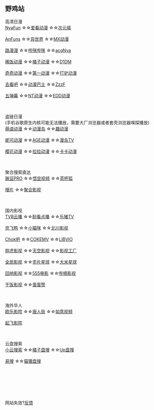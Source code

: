 ## 野鸡站
高清日漫
<br>
[NyaFun](https://www.nyafun.net/)
☆☆[爱看动漫](https://akdm.cc/)
☆☆[次元城](https://www.cycity.top/)
<br><br>
[AnFuns](https://www.anfuns.cc/)
☆☆[异世界](https://www.gqdm.net/)
☆☆[MX动漫](http://www.mxdm.cc/)
<br><br>
[路漫漫](https://www.96ba.com/)
☆☆[哔咪哔咪](http://www.bimiacg4.net/)
☆☆[acgNya](http://www.acgnya.com/)
<br><br>
[稀饭动漫](https://dick.xfani.com/)
☆☆[橘子动漫](https://www.mgnacg.com/)
☆☆[D1DM](https://d1-dm.online/)
<br><br>
[奇奇动漫](https://www.qiqidongman.com/)
☆☆[第一动漫](https://1anime.me/)
☆☆[打驴动漫](https://www.dqsj.top/)
<br><br>
[去看吧](http://www.k9dm.com)
☆☆[动漫巴士](https://dm84.tv/)
☆☆[ZzzF](http://www.zzzfun.com/)
<br><br>
[五弹幕](https://www.5dm.app/)
☆☆[NT动漫](http://www.ntdm.tv)
☆☆[EDD动漫](https://www.edddh4.com/)


<br><br>
盗链日漫
<br>
(手机谷歌原生内核可能无法播放，需要大厂浏览器或者套壳浏览器嗅探播放)
<br>
[萌语动漫](http://ci.moefz.cc/)
☆☆[动漫岛](http://www.dmd85.com/)
☆☆[趣动漫](http://www.qdmsh.com/)
<br><br>
[妮可动漫](http://www.nicotv.me/)
☆☆[AGE动漫](http://www.age.tv/)
☆☆[漫岛TV](https://www.mandao.tv/)
<br><br>
[樱花动漫](http://m.yinghuacd.com/)
☆☆[拉拉动漫](http://m.acglala.me/)
☆☆[卡卡动漫](http://kakadm.cc)




<br><br>
聚合搜索直达
<br>
[豌豆PRO](https://www.wandou.pro/)
☆☆[悟空视频](https://wukongvideo.com/)
☆☆[茶杯狐](https://cupfox.app/)
<br><br>
[搜片](https://soupian.xyz/)
☆☆[聚合影视](https://www.juheyingshi.com/)


<br><br>
国内影视
<br>
[TVB云播](http://www.tvyb03.com/)
☆☆[耐看点播](https://www.nkvod.com/)
☆☆[乐猪TV](http://www.lezhutv.com/)
<br><br>
[奈飞鸭](https://www.yanaifei.com/)
☆☆[小猫咪](https://xmaomi.top/)
☆☆[北川影视](https://www.bcwzg.com/)
<br><br>
[Chok吧](https://www.chok8.cc/)
☆☆[COKEMV](https://cokemv.me/)
☆☆[LIBVIO](https://www.libvio.me/)
<br><br>
[胖虎影视](https://www.panghuys.com/)
☆☆[天空影视](http://tkznp.com/)
☆☆[影视工厂](https://www.ysgc.vip/)
<br><br>
[全民影视](https://www.qmintv.com/)
☆☆[歪片星球](https://waipian19.com/)
☆☆[大米星球](https://www.dmdy3.vip/)
<br><br>
[回响影视](https://hxys.tv/)
☆☆[555电影](https://www.5dy7.vip/)
☆☆[哔嘀影视](https://www.bdys01.com/)
<br><br>
[干饭影视](http://www.gfysys.com/)
☆☆[蛋蛋赞](https://www.dandanzan10.top/)


<br><br>
海外华人
<br>
[欧乐影院](https://www.oulevod.tv/)
☆☆[唐人街](https://www.tangrenjie.tv/)
☆☆[如意视频](https://rysp.tv/)
<br><br>
[起飞影院](http://www.qfitv.com/)




<br><br>
云盘搜索
<br>
[小云搜索](https://yunso.net/)
☆☆[橘子盘搜](https://www.nmme.cc/)
☆☆[Up盘搜](https://www.upyunso3.com/)
<br><br>
[易搜](https://yiso.fun/)
☆☆[猫狸盘搜](https://www.alipansou.com/)






<br><br><br><br><br><br>
网站失效?[反馈](http://www.coolapk.com/u/843395)